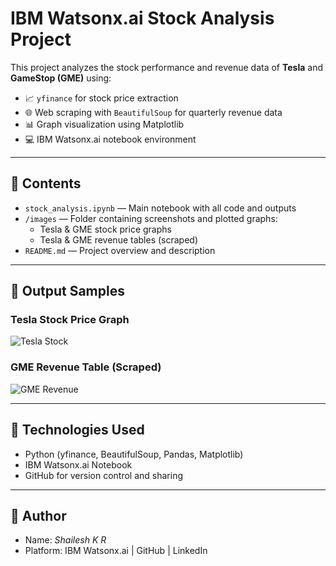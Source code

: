 # IBM Watsonx.ai Stock Analysis Project

This project analyzes the stock performance and revenue data of **Tesla** and **GameStop (GME)** using:

- 📈 `yfinance` for stock price extraction
- 🌐 Web scraping with `BeautifulSoup` for quarterly revenue data
- 📊 Graph visualization using Matplotlib
- 💻 IBM Watsonx.ai notebook environment

---

## 📁 Contents

- `stock_analysis.ipynb` — Main notebook with all code and outputs
- `/images` — Folder containing screenshots and plotted graphs:
  - Tesla & GME stock price graphs
  - Tesla & GME revenue tables (scraped)
- `README.md` — Project overview and description

---

## 🚀 Output Samples

### Tesla Stock Price Graph
![Tesla Stock](images/Tesla%20Stock%20Graph.png)

### GME Revenue Table (Scraped)
![GME Revenue](images/GME%20Revenue%20Data.png)

---

## 🔧 Technologies Used

- Python (yfinance, BeautifulSoup, Pandas, Matplotlib)
- IBM Watsonx.ai Notebook
- GitHub for version control and sharing

---

## 📌 Author

- Name: _Shailesh K R_
- Platform: IBM Watsonx.ai | GitHub | LinkedIn
